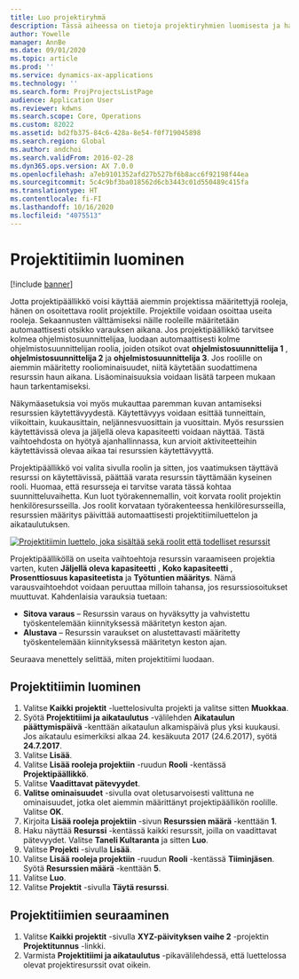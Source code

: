 ```yaml
---
title: Luo projektiryhmä
description: Tässä aiheessa on tietoja projektiryhmien luomisesta ja hallinnasta.
author: Yowelle
manager: AnnBe
ms.date: 09/01/2020
ms.topic: article
ms.prod: ''
ms.service: dynamics-ax-applications
ms.technology: ''
ms.search.form: ProjProjectsListPage
audience: Application User
ms.reviewer: kdwns
ms.search.scope: Core, Operations
ms.custom: 82022
ms.assetid: bd2fb375-84c6-428a-8e54-f0f719045898
ms.search.region: Global
ms.author: andchoi
ms.search.validFrom: 2016-02-28
ms.dyn365.ops.version: AX 7.0.0
ms.openlocfilehash: a7eb9101352afd27b527bf6b8acc6f92198f44ea
ms.sourcegitcommit: 5c4c9bf3ba018562d6cb3443c01d550489c415fa
ms.translationtype: HT
ms.contentlocale: fi-FI
ms.lasthandoff: 10/16/2020
ms.locfileid: "4075513"
---
```

# <a name="create-a-project-team"></a>Projektitiimin luominen

[!include [banner](../includes/banner.md)]

Jotta projektipäällikkö voisi käyttää aiemmin projektissa määritettyjä rooleja, hänen on osoitettava roolit projektille. Projektille voidaan osoittaa useita rooleja. Sekaannusten välttämiseksi näille rooleille määritetään automaattisesti otsikko varauksen aikana. Jos projektipäällikkö tarvitsee kolmea ohjelmistosuunnittelijaa, luodaan automaattisesti kolme ohjelmistosuunnittelijan roolia, joiden otsikot ovat **ohjelmistosuunnittelija 1** , **ohjelmistosuunnittelija 2** ja **ohjelmistosuunnittelija 3**. Jos roolille on aiemmin määritetty rooliominaisuudet, niitä käytetään suodattimena resurssin haun aikana. Lisäominaisuuksia voidaan lisätä tarpeen mukaan haun tarkentamiseksi.

Näkymäasetuksia voi myös mukauttaa paremman kuvan antamiseksi resurssien käytettävyydestä. Käytettävyys voidaan esittää tunneittain, viikoittain, kuukausittain, neljännesvuosittain ja vuosittain. Myös resurssien käytettävissä oleva ja jäljellä oleva kapasiteetti voidaan näyttää. Tästä vaihtoehdosta on hyötyä ajanhallinnassa, kun arvioit aktiviteetteihin käytettävissä olevaa aikaa tai resurssien käytettävyyttä.

Projektipäällikkö voi valita sivulla roolin ja sitten, jos vaatimuksen täyttävä resurssi on käytettävissä, päättää varata resurssin täyttämään kyseinen rooli. Huomaa, että resursseja ei tarvitse varata tässä kohtaa suunnitteluvaihetta. Kun luot työrakennemallin, voit korvata roolit projektin henkilöresursseilla. Jos roolit korvataan työrakenteessa henkilöresursseilla, resurssien määritys päivittää automaattisesti projektitiimiluettelon ja aikataulutuksen.

[![Projektitiimin luettelo, joka sisältää sekä roolit että todelliset resurssit](./media/projectresourcing03-1024x368.jpg)](./media/projectresourcing03.jpg) 

Projektipäälliköllä on useita vaihtoehtoja resurssin varaamiseen projektia varten, kuten **Jäljellä oleva kapasiteetti** , **Koko kapasiteetti** , **Prosenttiosuus kapasiteetista** ja **Työtuntien määritys**. Nämä varausvaihtoehdot voidaan peruuttaa milloin tahansa, jos resurssiosoitukset muuttuvat. Kahdenlaisia varauksia tuetaan:

- **Sitova varaus** – Resurssin varaus on hyväksytty ja vahvistettu työskentelemään kiinnityksessä määritetyn keston ajan.
- **Alustava** – Resurssin varaukset on alustettavasti määritetty työskentelemään kiinnityksessä määritetyn keston ajan.

Seuraava menettely selittää, miten projektitiimi luodaan.

## <a name="create-a-project-team"></a>Projektitiimin luominen

1. Valitse **Kaikki projektit** -luettelosivulta projekti ja valitse sitten **Muokkaa**.
2. Syötä **Projektitiimi ja aikataulutus** -välilehden **Aikataulun päättymispäivä** -kenttään aikataulun alkamispäivä plus yksi kuukausi. Jos aikataulu esimerkiksi alkaa 24. kesäkuuta 2017 (24.6.2017), syötä **24.7.2017**.
3. Valitse **Lisää**.
4. Valitse **Lisää rooleja projektiin** -ruudun **Rooli** -kentässä **Projektipäällikkö**.
5. Valitse **Vaadittavat pätevyydet**.
6. **Valitse ominaisuudet** -sivulla ovat oletusarvoisesti valittuna ne ominaisuudet, jotka olet aiemmin määrittänyt projektipäällikön roolille. Valitse **OK**.
7. Kirjoita **Lisää rooleja projektiin** -sivun **Resurssien määrä** -kenttään **1**.
8. Haku näyttää **Resurssi** -kentässä kaikki resurssit, joilla on vaadittavat pätevyydet. Valitse **Taneli Kultaranta** ja sitten **Luo**.
9. Valitse **Projekti** -sivulla **Lisää**.
10. Valitse **Lisää rooleja projektiin** -ruudun **Rooli** -kentässä **Tiiminjäsen**. Syötä **Resurssien määrä** -kenttään **5**.
11. Valitse **Luo**.
12. Valitse **Projektit** -sivulla **Täytä resurssi**.

## <a name="monitor-project-teams"></a>Projektitiimien seuraaminen
1. Valitse **Kaikki projektit** -sivulla **XYZ-päivityksen vaihe 2** -projektin **Projektitunnus** -linkki.
2. Varmista **Projektitiimi ja aikataulutus** -pikavälilehdessä, että luettelossa olevat projektiresurssit ovat oikein.
